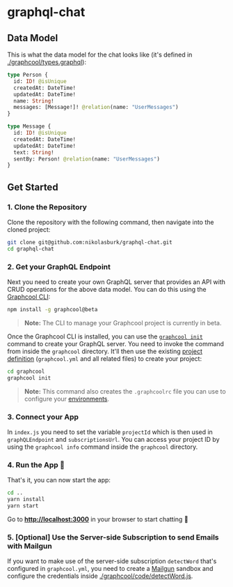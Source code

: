 # graphql-chat

## Data Model

This is what the data model for the chat looks like (it's defined in [./graphcool/types.graphql](./graphcool/types.graphql)):

```graphql
type Person {
  id: ID! @isUnique
  createdAt: DateTime!
  updatedAt: DateTime!  
  name: String!
  messages: [Message!]! @relation(name: "UserMessages")
}

type Message {
  id: ID! @isUnique
  createdAt: DateTime!
  updatedAt: DateTime!  
  text: String!
  sentBy: Person! @relation(name: "UserMessages")
}
```

## Get Started

### 1. Clone the Repository

Clone the repository with the following command, then navigate into the cloned project:

```sh
git clone git@github.com:nikolasburk/graphql-chat.git
cd graphql-chat
```

### 2. Get your GraphQL Endpoint

Next you need to create your own GraphQL server that provides an API with CRUD operations for the above data model. You can do this using the [Graphcool CLI](https://docs-next.graph.cool/reference/basics/cli-zboghez5go):

```sh
npm install -g graphcool@beta
```

> **Note:** The CLI to manage your Graphcool project is currently in beta.

Once the Graphcool CLI is installed, you can use the [`graphcool init`](https://docs-next.graph.cool/reference/basics/cli-zboghez5go#graphcool-init) command to create your GraphQL server. You need to invoke the command from inside the `graphcool` directory. It'll then use the existing [project definition](https://docs-next.graph.cool/reference/basics/project-configuration-opheidaix3#project-definition) (`graphcool.yml` and all related files) to create your project: 

```sh
cd graphcool
graphcool init
```

> **Note:** This command also creates the `.graphcoolrc` file you can use to configure your [environments](https://docs-next.graph.cool/reference/basics/project-configuration-opheidaix3#environments). 

### 3. Connect your App

In `index.js` you need to set the variable `projectId` which is then used in `graphQLEndpoint` and `subscriptionsUrl`. You can access your project ID by using the `graphcool info` command inside the `graphcool` directory. 

### 4. Run the App 🚀

That's it, you can now start the app:

```sh
cd ..
yarn install
yarn start
```

Go to **[http://localhost:3000](http://localhost:3000)** in your browser to start chatting 💬

### 5. [Optional] Use the Server-side Subscription to send Emails with Mailgun

If you want to make use of the server-side subscription `detectWord` that's configured in `graphcool.yml`, you need to create a [Mailgun](https://www.mailgun.com) sandbox and configure the credentials inside [./graphcool/code/detectWord.js](./graphcool/code/detectWord.js).



